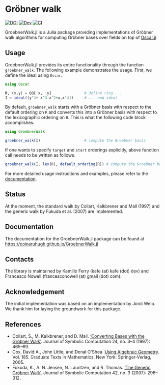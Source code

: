 # Gröbner walk

[![DOI](https://zenodo.org/badge/DOI/10.5281/zenodo.11065978.svg)](https://doi.org/10.5281/zenodo.11065978)
[![Dev](https://img.shields.io/badge/docs-dev-blue.svg)](https://ooinaruhugh.github.io/GroebnerWalk.jl/dev)
[![CI](https://github.com/ooinaruhugh/GroebnerWalk.jl/actions/workflows/CI.yml/badge.svg)](https://github.com/ooinaruhugh/GroebnerWalk.jl/actions/workflows/CI.yml)

GroebnerWalk.jl is a Julia package providing implementations of Gröbner walk algorithms
for computing Gröbner bases over fields on top of [Oscar.jl](https://oscar-system.github.io/Oscar.jl).

## Usage

GroebnerWalk.jl provides its entire functionality through the function `groebner_walk`.
The following example demonstrates the usage. First, we define the ideal using `Oscar`.
```julia
using Oscar

R, (x,y) = QQ[:x, :y]               # define ring ...
I = ideal([y^4+ x^3-x^2+x,x^4])     # ... and ideal
```

By default, `groebner_walk` starts with a Gröbner basis with respect to the default ordering on `R`
and converts this into a Gröbner basis with respect to the lexicographic ordering on `R`.
This is what the following code block accomplishes.
```julia
using GroebnerWalk

groebner_walk(I)                    # compute the Groebner basis
```
If one wants to specify `target` and `start` orderings explicitly, above function call needs to be written as follows.
```julia
groebner_walk(I, lex(R), default_ordering(R)) # compute the Groebner basis
```

For more detailed usage instructions and examples, please refer to the [documentation](https://ooinaruhugh.github.io/GroebnerWalk.jl/).

## Status
At the moment, the standard walk by Collart, Kalkbrener and Mall (1997) and the generic walk by Fukuda et al. (2007) are implemented.

## Documentation 
The documentation for the GroebnerWalk.jl package can be found at <https://ooinaruhugh.github.io/GroebnerWalk.jl>

## Contacts
The library is maintained by Kamillo Ferry (kafe (at) kafe (dot) dev) and Francesco Nowell (francesconowell (at) gmail (dot) com).

## Acknowledgement
The initial implementation was based on an implementation by Jordi Welp. We thank him for 
laying the groundwork for this package.

## References
- Collart, S., M. Kalkbrener, and D. Mall. [‘Converting Bases with the Gröbner Walk’](https://doi.org/10.1006/jsco.1996.0145). Journal of Symbolic Computation 24, no. 3–4 (1997): 465–69.
- Cox, David A., John Little, and Donal O’Shea. [Using Algebraic Geometry](https://doi.org/10.1007/b138611). Vol. 185. Graduate Texts in Mathematics. New York: Springer-Verlag, 2005.
- Fukuda, K., A. N. Jensen, N. Lauritzen, and R. Thomas. [‘The Generic Gröbner Walk’](https://doi.org/10.1016/j.jsc.2006.09.004). Journal of Symbolic Computation 42, no. 3 (2007): 298–312.

